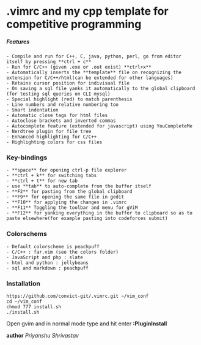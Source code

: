 # .vimrc and my cpp template for competitive programming
##### Features
	- Compile and run for C++, C, java, python, perl, go from editor itself by pressing **ctrl + c**
	- Run for C/C++ (given .exe or .out exist) **ctrl+x**
	- Automatically inserts the **template** file on recognizing the extension for C/C++/html(can be extended for other languages)
	- Retains cursor position for indivisual file
	- On saving a sql file yanks it automatically to the global clipboard (for testing sql queries on CLI mysql)
	- Special highlight (red) to match parenthesis
	- Line numbers and relative numbering too
	- Smart indentation
	- Automatic close tags for html files
	- Autoclose brackets and inverted commas
	- Autocomplete feature (extended for javascript) using YouCompleteMe
	- Nerdtree plugin for file tree
	- Enhanced highlighting for C/C++
	- Highlighting colors for css files

### Key-bindings
	- **space** for opening ctrl-p file explorer
	- **ctrl + k** for switching tabs
	- **ctrl + t** for new tab
	- use **tab** to auto-complete from the buffer itself
	- **F2** for pasting from the global clipboard
	- **F9** for opening the same file in gedit
	- **F10** for applying the changes in .vimrc
	- **F11** Toggling the toolbar and menu for gViM
	- **F12** for yanking everything in the buffer to clipboard so as to paste elsewhere(for example pasting into codeforces submit)

### Colorschems
	- Default colorscheme is peachpuff 
	- C/C++ : far.vim (see the colors folder)
	- JavaScript and php : slate
	- html and python : jellybeans
	- sql and markdown : peachpuff

### Installation
```ssh
https://github.com/convict-git/.vimrc.git ~/vim_conf
cd ~/vim_conf
chmod 777 install.sh
./install.sh
```
Open gvim and in normal mode type and hit enter
**:PluginInstall**

**author** _Priyanshu Shrivastav_


